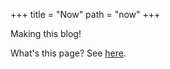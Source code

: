 +++
title = "Now"
path = "now"
+++

Making this blog!

What's this page? See [here](https://nownownow.com/about).